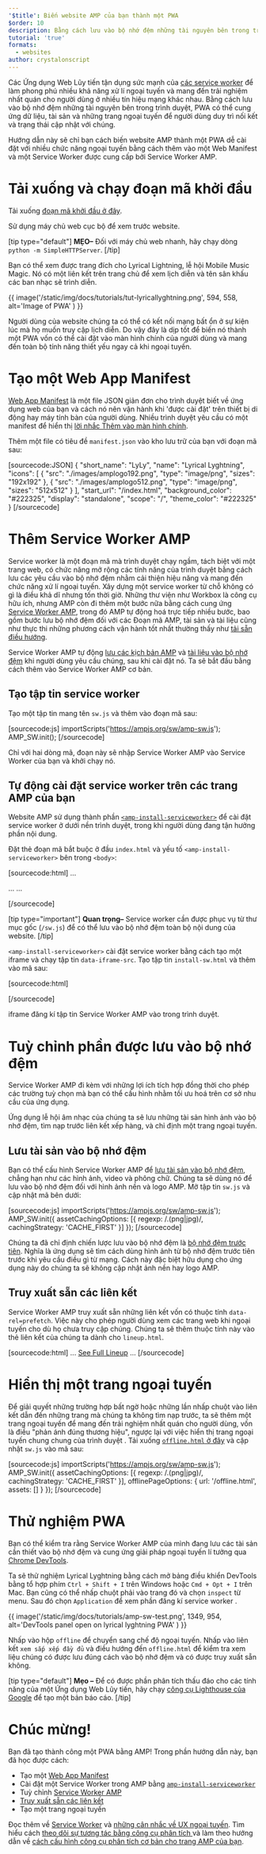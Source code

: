 ```yaml
---
'$title': Biến website AMP của bạn thành một PWA
$order: 10
description: Bằng cách lưu vào bộ nhớ đệm những tài nguyên bên trong trình duyệt, PWA có thể cung ứng dữ liệu, tài sản và những trang ngoại tuyến để người dùng duy trì nối kết và trạng thái cập nhật với chúng.
tutorial: 'true'
formats:
  - websites
author: crystalonscript
---
```


Các Ứng dụng Web Lũy tiến tận dụng sức mạnh của [các service worker](https://developer.mozilla.org/en-US/docs/Web/API/Service_Worker_API) để làm phong phú nhiều khả năng xử lí ngoại tuyến và mang đến trải nghiệm nhất quán cho người dùng ở nhiều tín hiệu mạng khác nhau. Bằng cách lưu vào bộ nhớ đệm những tài nguyên bên trong trình duyệt, PWA có thể cung ứng dữ liệu, tài sản và những trang ngoại tuyến để người dùng duy trì nối kết và trạng thái cập nhật với chúng.

Hướng dẫn này sẽ chỉ bạn cách biến website AMP thành một PWA dễ cài đặt với nhiều chức năng ngoại tuyến bằng cách thêm vào một Web Manifest và một Service Worker được cung cấp bởi Service Worker AMP.

# Tải xuống và chạy đoạn mã khởi đầu

Tải xuống [đoạn mã khởi đầu ở đây](/static/files/tutorials/amptopwa.zip).

Sử dụng máy chủ web cục bộ để xem trước website.

[tip type="default"] **MẸO–** Đối với máy chủ web nhanh, hãy chạy dòng `python -m SimpleHTTPServer`. [/tip]

Bạn có thể xem được trang đích cho Lyrical Lightning, lễ hội Mobile Music Magic. Nó có một liên kết trên trang chủ để xem lịch diễn và tên sân khấu các ban nhạc sẽ trình diễn.

{{ image('/static/img/docs/tutorials/tut-lyricallyghtning.png', 594, 558, alt='Image of PWA' ) }}

Người dùng của website chúng ta có thể có kết nối mạng bất ổn ở sự kiện lúc mà họ muốn truy cập lịch diễn. Do vậy đây là dịp tốt để biến nó thành một PWA vốn có thể cài đặt vào màn hình chính của người dùng và mang đến toàn bộ tính năng thiết yếu ngay cả khi ngoại tuyến.

# Tạo một Web App Manifest

[Web App Manifest](https://developers.google.com/web/fundamentals/web-app-manifest/) là một file JSON giản đơn cho trình duyệt biết về ứng dụng web của bạn và cách nó nên vận hành khi 'được cài đặt' trên thiết bị di động hay máy tính bàn của người dùng. Nhiều trình duyệt yêu cầu có một manifest để hiển thị [lời nhắc Thêm vào màn hình chính](https://developers.google.com/web/fundamentals/app-install-banners/).

Thêm một file có tiêu đề `manifest.json` vào kho lưu trữ của bạn với đoạn mã sau:

[sourcecode:JSON]
{
"short_name": "LyLy",
"name": "Lyrical Lyghtning",
"icons": [
{
"src": "./images/amplogo192.png",
"type": "image/png",
"sizes": "192x192"
},
{
"src": "./images/amplogo512.png",
"type": "image/png",
"sizes": "512x512"
}
],
"start_url": "/index.html",
"background_color": "#222325",
"display": "standalone",
"scope": "/",
"theme_color": "#222325"
}
[/sourcecode]

# Thêm Service Worker AMP

Service worker là một đoạn mã mà trình duyệt chạy ngầm, tách biệt với một trang web, có chức năng mở rộng các tính năng của trình duyệt bằng cách lưu các yêu cầu vào bộ nhớ đệm nhằm cải thiện hiệu năng và mang đến chức năng xử lí ngoại tuyến. Xây dựng một service worker từ chỗ không có gì là điều khả dĩ nhưng tốn thời giờ. Những thư viện như Workbox là công cụ hữu ích, nhưng AMP còn đi thêm một bước nữa bằng cách cung ứng [Service Worker AMP](https://github.com/ampproject/amp-sw), trong đó AMP tự động hoá trực tiếp nhiều bước, bao gồm bước lưu bộ nhớ đệm đối với các Đoạn mã AMP, tài sản và tài liệu cũng như thực thi những phương cách vận hành tốt nhất thường thấy như [tải sẵn điều hướng](https://developers.google.com/web/updates/2017/02/navigation-preload).

Service Worker AMP tự động [lưu các kịch bản AMP](https://github.com/ampproject/amp-sw/tree/master/src/modules/amp-caching) và [tài liệu vào bộ nhớ đệm](https://github.com/ampproject/amp-sw/tree/master/src/modules/document-caching) khi người dùng yêu cầu chúng, sau khi cài đặt nó. Ta sẽ bắt đầu bằng cách thêm vào Service Worker AMP cơ bản.

## Tạo tập tin service worker

Tạo một tập tin mang tên `sw.js` và thêm vào đoạn mã sau:

[sourcecode:js]
importScripts('https://ampjs.org/sw/amp-sw.js');
AMP_SW.init();
[/sourcecode]

Chỉ với hai dòng mã, đoạn này sẽ nhập Service Worker AMP vào Service Worker của bạn và khởi chạy nó.

## Tự động cài đặt service worker trên các trang AMP của bạn

Website AMP sử dụng thành phần [`<amp-install-serviceworker>`](../../../documentation/components/reference/amp-install-serviceworker.md) để cài đặt service worker ở dưới nền trình duyệt, trong khi người dùng đang tận hưởng phần nội dung.

Đặt thẻ đoạn mã bắt buộc ở đầu `index.html` và yếu tố `<amp-install-serviceworker>` bên trong `<body>`:

[sourcecode:html]
…

<script async custom-element="amp-install-serviceworker" src="https://ampjs.org/v0/amp-install-serviceworker-0.1.js"></script>

…
...
<amp-install-serviceworker src="/sw.js"
           data-iframe-src="install-sw.html"
           layout="nodisplay">
</amp-install-serviceworker>

</body>
[/sourcecode]

[tip type="important"] **Quan trọng–** Service worker cần được phục vụ từ thư mục gốc (`/sw.js`) để có thể lưu vào bộ nhớ đệm toàn bộ nội dung của website. [/tip]

`<amp-install-serviceworker>` cài đặt service worker bằng cách tạo một iframe và chạy tập tin `data-iframe-src`. Tạo tập tin `install-sw.html` và thêm vào mã sau:

[sourcecode:html]

<!doctype html>
<title>installing service worker</title>
<script type='text/javascript'>
 if('serviceWorker' in navigator) {
   navigator.serviceWorker.register('./sw.js');
 };
</script>
[/sourcecode]

iframe đăng kí tập tin Service Worker AMP vào trong trình duyệt.

# Tuỳ chỉnh phần được lưu vào bộ nhớ đệm

Service Worker AMP đi kèm với những lợi ích tích hợp đồng thời cho phép các trường tuỳ chọn mà bạn có thể cấu hình nhằm tối ưu hoá trên cơ sở nhu cầu của ứng dụng.

Ứng dụng lễ hội âm nhạc của chúng ta sẽ lưu những tài sản hình ảnh vào bộ nhớ đệm, tìm nạp trước liên kết xếp hàng, và chỉ định một trang ngoại tuyến.

## Lưu tài sản vào bộ nhớ đệm

Bạn có thể cấu hình Service Worker AMP để [lưu tài sản vào bộ nhớ đệm](https://github.com/ampproject/amp-sw/tree/master/src/modules/asset-caching), chẳng hạn như các hình ảnh, video và phông chữ. Chúng ta sẽ dùng nó để lưu vào bộ nhớ đệm đối với hình ảnh nền và logo AMP. Mở tập tin `sw.js` và cập nhật mã bên dưới:

[sourcecode:js]
importScripts('https://ampjs.org/sw/amp-sw.js');
AMP_SW.init({
assetCachingOptions: [{
regexp: /\.(png|jpg)/,
cachingStrategy: 'CACHE_FIRST'
}]
});
[/sourcecode]

Chúng ta đã chỉ định chiến lược lưu vào bộ nhớ đệm là [bộ nhớ đệm trước tiên](https://developers.google.com/web/fundamentals/instant-and-offline/offline-cookbook/#cache-falling-back-to-network). Nghĩa là ứng dụng sẽ tìm cách dùng hình ảnh từ bộ nhớ đệm trước tiên trước khi yêu cầu điều gì từ mạng. Cách này đặc biệt hữu dụng cho ứng dụng này do chúng ta sẽ không cập nhật ảnh nền hay logo AMP.

## Truy xuất sẵn các liên kết

Service Worker AMP truy xuất sẵn những liên kết vốn có thuộc tính `data-rel=prefetch`. Việc này cho phép người dùng xem các trang web khi ngoại tuyến cho dù họ chưa truy cập chúng. Chúng ta sẽ thêm thuộc tính này vào thẻ liên kết của chúng ta dành cho `lineup.html`.

[sourcecode:html]
...
<a href="/lineup.html" data-rel="prefetch">See Full Lineup</a>
...
[/sourcecode]

# Hiển thị một trang ngoại tuyến

Để giải quyết những trường hợp bất ngờ hoặc những lần nhấp chuột vào liên kết dẫn đến những trang mà chúng ta không tìm nạp trước, ta sẽ thêm một trang ngoại tuyến để mang đến trải nghiệm nhất quán cho người dùng, vốn là điều "phản ánh đúng thương hiệu", ngược lại với việc hiển thị trang ngoại tuyến chung chung của trình duyệt . Tải xuống [`offline.html` ở đây](/static/files/tutorials/offline.zip) và cập nhật `sw.js` vào mã sau:

[sourcecode:js]
importScripts('https://ampjs.org/sw/amp-sw.js');
AMP_SW.init({
assetCachingOptions: [{
regexp: /\.(png|jpg)/,
cachingStrategy: 'CACHE_FIRST'
}],
offlinePageOptions: {
url: '/offline.html',
assets: []
}
});
[/sourcecode]

# Thử nghiệm PWA

Bạn có thể kiểm tra rằng Service Worker AMP của mình đang lưu các tài sản cần thiết vào bộ nhớ đệm và cung ứng giải pháp ngoại tuyến lí tưởng qua [Chrome DevTools](https://developers.google.com/web/tools/chrome-devtools/progressive-web-apps).

Ta sẽ thử nghiệm Lyrical Lyghtning bằng cách mở bảng điều khiển DevTools bằng tổ hợp phím `Ctrl + Shift + I` trên Windows hoặc `Cmd + Opt + I` trên Mac. Bạn cũng có thể nhấp chuột phải vào trang đó và chọn `inspect` từ menu. Sau đó chọn `Application` để xem phần đăng kí service worker .

{{ image('/static/img/docs/tutorials/amp-sw-test.png', 1349, 954, alt='DevTools panel open on lyrical lyghtning PWA' ) }}

Nhấp vào hộp `offline` để chuyển sang chế độ ngoại tuyến. Nhấp vào liên kết `xem sắp xếp đầy đủ` và điều hướng đến `offline.html` để kiểm tra xem liệu chúng có được lưu đúng cách vào bộ nhớ đệm và có được truy xuất sẵn không.

[tip type="default"] **Mẹo –** Để có được phần phân tích thấu đáo cho các tính năng của một Ứng dụng Web Lũy tiến, hãy chạy [công cụ Lighthouse của Google](https://developers.google.com/web/ilt/pwa/lighthouse-pwa-analysis-tool) để tạo một bản báo cáo. [/tip]

# Chúc mừng!

Bạn đã tạo thành công một PWA bằng AMP! Trong phần hướng dẫn này, bạn đã học được cách:

- Tạo một [Web App Manifest](https://developers.google.com/web/fundamentals/web-app-manifest/)
- Cài đặt một Service Worker trong AMP bằng [`amp-install-serviceworker`](../../../documentation/components/reference/amp-install-serviceworker.md)
- Tuỳ chỉnh [Service Worker AMP ](https://amp.dev/documentation/guides-and-tutorials/optimize-and-measure/amp-as-pwa.html)
- [Truy xuất sẵn các liên kết](https://developer.mozilla.org/en-US/docs/Web/HTTP/Link_prefetching_FAQ)
- Tạo một trang ngoại tuyến

Đọc thêm về [Service Worker](https://amp.dev/documentation/guides-and-tutorials/optimize-and-measure/amp-as-pwa.html) và [những cân nhắc về UX ngoại tuyến](https://developers.google.com/web/fundamentals/instant-and-offline/offline-ux). Tìm hiểu cách [theo dõi sự tương tác bằng công cụ phân tích ](https://amp.dev/documentation/guides-and-tutorials/optimize-measure/configure-analytics/index.html)và làm theo hướng dẫn về [cách cấu hình công cụ phân tích cơ bản cho trang AMP của bạn](https://amp.dev/documentation/guides-and-tutorials/optimize-and-measure/tracking-engagement.html).
